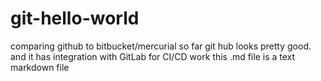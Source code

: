 # git-hello-world
comparing github to bitbucket/mercurial
so far git hub looks pretty good. and it has integration with GitLab for CI/CD work
this .md file is a text markdown file
